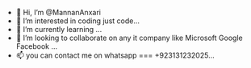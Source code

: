 - 👋 Hi, I’m @MannanAnxari
- 👀 I’m interested in coding just code...
- 🌱 I’m currently learning ...
- 💞️ I’m looking to collaborate on any it company like Microsoft Google Facebook ...
- 📫 you can contact me on whatsapp === +923131232025...

<!---
MannanAnxari/MannanAnxari is a ✨ special ✨ repository because its `README.md` (this file) appears on your GitHub profile.
You can click the Preview link to take a look at your changes.
--->
